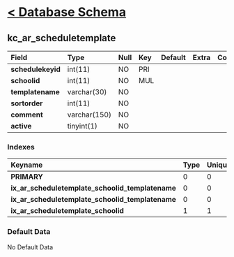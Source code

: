 # [< Database Schema](DatabaseSchema.md) #

## kc\_ar\_scheduletemplate ##
| **Field** | Type | Null | Key | Default | Extra | Comment |
|:----------|:-----|:-----|:----|:--------|:------|:--------|
| **schedulekeyid** | int(11) | NO   | PRI |         |       |         |
| **schoolid** | int(11) | NO   | MUL |         |       |         |
| **templatename** | varchar(30) | NO   |     |         |       |         |
| **sortorder** | int(11) | NO   |     |         |       |         |
| **comment** | varchar(150) | NO   |     |         |       |         |
| **active** | tinyint(1) | NO   |     |         |       |         |


### Indexes ###
| **Keyname** | Type | Unique | Packed | Column | Seq | Cardinality | Collation | Null | Comment |
|:------------|:-----|:-------|:-------|:-------|:----|:------------|:----------|:-----|:--------|
| **PRIMARY** | 0    | 0      | 0      | schedulekeyid | 1   | 0           | A         | 0    | 0       |
| **ix\_ar\_scheduletemplate\_schoolid\_templatename** | 0    | 0      | 0      | schoolid | 1   |             | A         | 0    | 0       |
| **ix\_ar\_scheduletemplate\_schoolid\_templatename** | 0    | 0      | 0      | templatename | 2   | 0           | A         | 0    | 0       |
| **ix\_ar\_scheduletemplate\_schoolid** | 1    | 1      | 1      | schoolid | 1   |             | A         | 1    | 1       |


### Default Data ###
No Default Data
